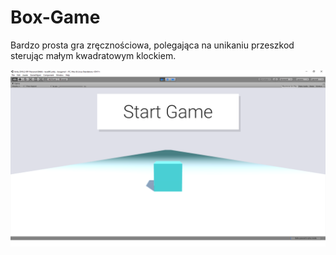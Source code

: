 # Box-Game
Bardzo prosta gra zręcznościowa, polegająca na unikaniu przeszkod sterując małym kwadratowym klockiem.

![](https://raw.githubusercontent.com/jaroslawrutk/Box-Game/master/boxgame1.png)
